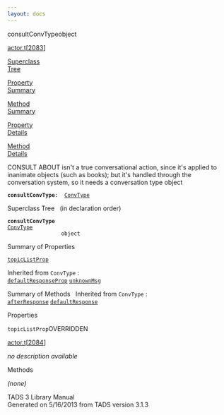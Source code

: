```yaml
---
layout: docs
---
```

<span class="title">consultConvType</span><span class="type">object</span>

[actor.t](../file/actor.t.html)\[[2083](../source/actor.t.html#2083)\]

[Superclass  
Tree](#_SuperClassTree_)

[Property  
Summary](#_PropSummary_)

[Method  
Summary](#_MethodSummary_)

[Property  
Details](#_Properties_)

[Method  
Details](#_Methods_)



CONSULT ABOUT isn't a true conversational action, since it's applied to
inanimate objects (such as books); but it's handled through the
conversation system, so it needs a conversation type object

**`consultConvType`**` :   `[`ConvType`](../object/ConvType.html)



<span id="_SuperClassTree_"></span>



<span class="hdln">Superclass Tree</span>   (in declaration order)



**`consultConvType`**  
[`ConvType`](../object/ConvType.html)  
`                 object`  
<span id="_PropSummary_"></span>



<span class="hdln">Summary of Properties</span>  



[`topicListProp`](#topicListProp)

Inherited from `ConvType` :  
[`defaultResponseProp`](../object/ConvType.html#defaultResponseProp) [`unknownMsg`](../object/ConvType.html#unknownMsg)

<span id="_MethodSummary_"></span>



<span class="hdln">Summary of Methods</span>  
Inherited from `ConvType` :  
[`afterResponse`](../object/ConvType.html#afterResponse) [`defaultResponse`](../object/ConvType.html#defaultResponse)

<span id="_Properties_"></span>



<span class="hdln">Properties</span>  



<span id="topicListProp"></span>

`topicListProp`<span class="rem">OVERRIDDEN</span>

[actor.t](../file/actor.t.html)\[[2084](../source/actor.t.html#2084)\]



*no description available*



<span id="_Methods_"></span>



<span class="hdln">Methods</span>  



*(none)*



TADS 3 Library Manual  
Generated on 5/16/2013 from TADS version 3.1.3


